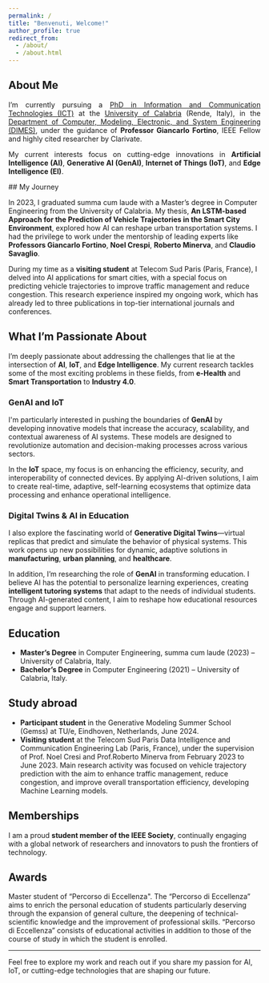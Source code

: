 ```yaml
---
permalink: /
title: "Benvenuti, Welcome!"
author_profile: true
redirect_from: 
  - /about/
  - /about.html
---
```


## About Me
<div align="justify">
<p>
    I’m currently pursuing a 
    <a href="https://dottorato.dimes.unical.it/">PhD in Information and Communication Technologies (ICT)</a>
    at the 
    <a href="https://www.unical.it/">University of Calabria</a> (Rende, Italy), in the 
    <a href="https://dimes.unical.it/">Department of Computer, Modeling, Electronic, and System Engineering (DIMES)</a>, 
    under the guidance of <strong>Professor Giancarlo Fortino</strong>, IEEE Fellow and highly cited researcher by Clarivate.
</p>
<p>
    My current interests focus on cutting-edge innovations in 
    <strong>Artificial Intelligence (AI)</strong>, 
    <strong>Generative AI (GenAI)</strong>, 
    <strong>Internet of Things (IoT)</strong>, and 
    <strong>Edge Intelligence (EI)</strong>.
</p>

</div>
## My Journey

In 2023, I graduated summa cum laude with a Master’s degree in Computer Engineering from the University of Calabria. My thesis, **An LSTM-based Approach for the Prediction of Vehicle Trajectories in the Smart City Environment**, explored how AI can reshape urban transportation systems. I had the privilege to work under the mentorship of leading experts like **Professors Giancarlo Fortino**, **Noel Crespi**, **Roberto Minerva**, and **Claudio Savaglio**.

During my time as a **visiting student** at Telecom Sud Paris (Paris, France), I delved into AI applications for smart cities, with a special focus on predicting vehicle trajectories to improve traffic management and reduce congestion. This research experience inspired my ongoing work, which has already led to three publications in top-tier international journals and conferences.

## What I’m Passionate About

I’m deeply passionate about addressing the challenges that lie at the intersection of **AI**, **IoT**, and **Edge Intelligence**. My current research tackles some of the most exciting problems in these fields, from **e-Health** and **Smart Transportation** to **Industry 4.0**. 

### GenAI and IoT

I'm particularly interested in pushing the boundaries of **GenAI** by developing innovative models that increase the accuracy, scalability, and contextual awareness of AI systems. These models are designed to revolutionize automation and decision-making processes across various sectors.

In the **IoT** space, my focus is on enhancing the efficiency, security, and interoperability of connected devices. By applying AI-driven solutions, I aim to create real-time, adaptive, self-learning ecosystems that optimize data processing and enhance operational intelligence.

### Digital Twins & AI in Education

I also explore the fascinating world of **Generative Digital Twins**—virtual replicas that predict and simulate the behavior of physical systems. This work opens up new possibilities for dynamic, adaptive solutions in **manufacturing**, **urban planning**, and **healthcare**.

In addition, I’m researching the role of **GenAI** in transforming education. I believe AI has the potential to personalize learning experiences, creating **intelligent tutoring systems** that adapt to the needs of individual students. Through AI-generated content, I aim to reshape how educational resources engage and support learners.

## Education

- **Master’s Degree** in Computer Engineering, summa cum laude (2023) – University of Calabria, Italy.
- **Bachelor’s Degree** in Computer Engineering (2021) – University of Calabria, Italy.

## Study abroad

- **Participant student** in the Generative Modeling Summer School (Gemss) at TU/e, Eindhoven, Netherlands, June 2024.
- **Visiting student** at the Telecom Sud Paris Data Intelligence and Communication Engineering Lab (Paris, France), under the supervision of Prof. Noel Cresi and Prof.Roberto Minerva from February 2023 to June 2023. Main research activity was focused on vehicle trajectory prediction with the aim to enhance traffic management, reduce congestion, and improve overall transportation efficiency, developing Machine Learning models.

## Memberships

I am a proud **student member of the IEEE Society**, continually engaging with a global network of researchers and innovators to push the frontiers of technology.

## Awards
Master student of “Percorso di Eccellenza". 
The “Percorso di Eccellenza” aims to enrich the personal education of students particularly deserving through the expansion of general culture, the deepening of technical-scientific knowledge and the improvement of professional skills. “Percorso di Eccellenza” consists of educational activities in addition to those of the course of study in which the student is enrolled.

---

Feel free to explore my work and reach out if you share my passion for AI, IoT, or cutting-edge technologies that are shaping our future.
